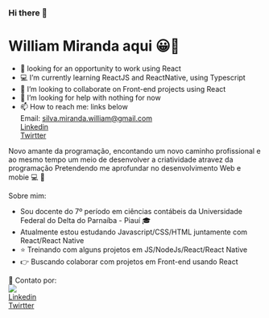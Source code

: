 ### Hi there 👋

<!--
**WillMS28/WillMS28** is a ✨ _special_ ✨ repository because its `README.md` (this file) appears on your GitHub profile.

Here are some ideas to get you started:


-->
# William Miranda aqui :grinning::wave:

- 💼 looking for an opportunity to work using React
- 💻 I’m currently learning ReactJS and ReactNative, using Typescript
- 👯 I’m looking to collaborate on Front-end projects using React
- 🤔 I’m looking for help with nothing for now
- 📫 How to reach me: links below
<br/>Email: silva.miranda.william@gmail.com
<br/>[Linkedin](https://www.linkedin.com/in/williamms/)
<br/>[Twirtter](https://twitter.com/williamiranda28)


Novo amante da programação, encontando um novo caminho profissional e ao mesmo tempo um meio de desenvolver a criatividade atravez da programação
Pretendendo me aprofundar no desenvolvimento Web e mobie :computer: :iphone:

Sobre mim:
 - Sou docente do 7º período em ciências contábeis da Universidade Federal do Delta do Parnaíba - Piauí :mortar_board:
 - Atualmente estou estudando  Javascript/CSS/HTML juntamente com React/React Native
 - :star: Treinando com alguns projetos em JS/NodeJs/React/React Native
 - :point_right: Buscando colaborar com projetos em Front-end usando React
 
:email: Contato por:
<br/><a target="_blank" href="silva.miranda.william@gmail.com"><img src="https://img.shields.io/static/v1?label=Gmail&message=William_M&color=EA4335&style=flat&logo=gmail" /></a>
<br/>[Linkedin](https://www.linkedin.com/in/williamms/)
<br/>[Twirtter](https://twitter.com/williamiranda28)
